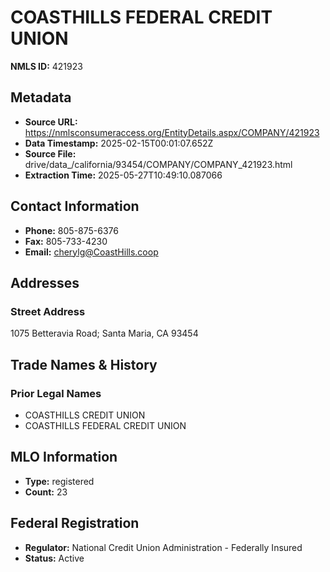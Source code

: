 # COASTHILLS FEDERAL CREDIT UNION

**NMLS ID:** 421923

## Metadata
- **Source URL:** https://nmlsconsumeraccess.org/EntityDetails.aspx/COMPANY/421923
- **Data Timestamp:** 2025-02-15T00:01:07.652Z
- **Source File:** drive/data_/california/93454/COMPANY/COMPANY_421923.html
- **Extraction Time:** 2025-05-27T10:49:10.087066

## Contact Information
- **Phone:** 805-875-6376
- **Fax:** 805-733-4230
- **Email:** cherylg@CoastHills.coop

## Addresses
### Street Address
1075 Betteravia Road; Santa Maria, CA 93454

## Trade Names & History
### Prior Legal Names
- COASTHILLS CREDIT UNION
- COASTHILLS FEDERAL CREDIT UNION

## MLO Information
- **Type:** registered
- **Count:** 23

## Federal Registration
- **Regulator:** National Credit Union Administration - Federally Insured
- **Status:** Active
